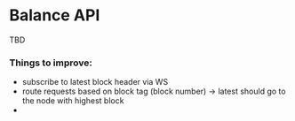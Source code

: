# Balance API

TBD


### Things to improve:

* subscribe to latest block header via WS
* route requests based on block tag (block number) -> latest should go to the node with highest block
* 